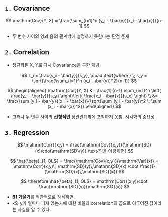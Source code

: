 ## `1.` Covariance

$$
\mathrm{Cov}(Y, X) = \frac{\sum_{i=1}^n (y_i - \bar{y})(x_i - \bar{x})}{n-1}
$$

- 두 변수 사이의 양과 음의 관계밖에 설명하지 못한다는 단점 존재

## `2.` Correlation

- 정규화된 X, Y로 다시 Covariance을 구한 개념

$$
z_i = \frac{y_i - \bar{y}}{s_y}, \quad \text{where } \; s_y = \sqrt{\frac{\sum_{i=1}^n (y_i - \bar{y})^2}{n-1}}
$$

$$
\begin{aligned}
\mathrm{Cor}(Y, X) 
&= \frac{1}{n-1} \sum_{i=1}^n \left( \frac{y_i - \bar{y}}{s_y} \right)\left( \frac{x_i - \bar{x}}{s_x} \right) \\
&= \frac{\sum (y_i - \bar{y})(x_i - \bar{x})}{\sqrt{\sum (y_i - \bar{y})^2 \; \sum (x_i - \bar{x})^2}}
\end{aligned}
$$

- 그러나 두 변수 사이의 **선형적인** 상관관계밖에 포착하지 못함. 시각화의 중요성

## `3.` Regression

$$
\mathrm{Corr}(x,y) = \frac{\mathrm{Cov}(x,y)}{\mathrm{SD}(x)\cdot\mathrm{SD}(y)} \text{임을 이용하면}
$$

$$
\hat{\beta}_{1, OLS} 
= \frac{\mathrm{Cov}(x,y)}{\mathrm{Var}(x)} 
= \mathrm{Corr}(x,y)\, \mathrm{SD}(y)\,\mathrm{SD}(x) \cdot \frac{1}{\mathrm{SD}(x)\,\mathrm{SD}(x)}
$$

$$
\therefore \hat{\beta}_{1, OLS} 
= \mathrm{Corr}(x,y)\cdot \frac{\mathrm{SD}(y)}{\mathrm{SD}(x)}
$$

- **B1 기울기**를 직관적으로 해석하면,
- x와 y가 얼마나 퍼져 있는가에 대한 비율과 correlation의 곱으로 이루어진 값이라는 사실을 알 수 있다.
